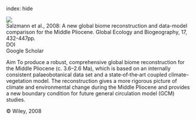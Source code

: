 index: hide

<div class="Citation">
    <div class="Citation-thumb CitationThumb-linked"  data-href="https://doi.org/10.1111/j.1466-8238.2008.00381.x">
      <img src="https://static.claimspace.cloud/climate-study-static/refs/thumbs/5/Salzmann_et_al_2008-thumb.png" />
    </div>

  <div class="Citation-body">
    <div class="Citation-text">Salzmann et al., 2008: A new global biome reconstruction and data-model comparison for the Middle Pliocene. <span class="Article-journal">Global Ecology and Biogeography, </span><span class="Article-volume">17, </span>432-447pp.</div>
    <div class="Citation-links">
      <div class="CitationLink" data-href="https://doi.org/10.1111/j.1466-8238.2008.00381.x">
        <div class="CitationLink-icon CitationLink-Doi"></div>
        <div class="CitationLink-text">DOI</div>
      </div>
      <div class="CitationLink" data-href="https://scholar.google.com/scholar?q=10.1111/j.1466-8238.2008.00381.x">
        <div class="CitationLink-icon CitationLink-Scholar"></div>
        <div class="CitationLink-text">Google Scholar</div>
      </div>
    </div>
  </div>
</div>

Aim To produce a robust, comprehensive global biome reconstruction for the Middle Pliocene (c. 3.6–2.6 Ma), which is based on an internally consistent palaeobotanical data set and a state‐of‐the‐art coupled climate–vegetation model. The reconstruction gives a more rigorous picture of climate and environmental change during the Middle Pliocene and provides a new boundary condition for future general circulation model (GCM) studies.

<div class="Citation-copy">
&copy; Wiley, 2008
</div>